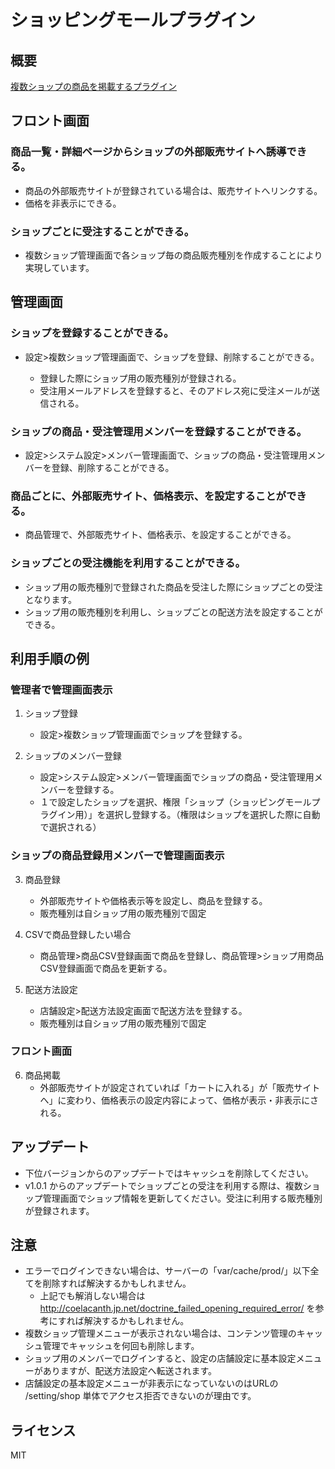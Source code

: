 # ショッピングモールプラグイン

## 概要
[複数ショップの商品を掲載するプラグイン](https://www.ec-cube.net/products/detail.php?product_id=2030)

## フロント画面
### 商品一覧・詳細ページからショップの外部販売サイトへ誘導できる。
- 商品の外部販売サイトが登録されている場合は、販売サイトへリンクする。
- 価格を非表示にできる。

### ショップごとに受注することができる。
- 複数ショップ管理画面で各ショップ毎の商品販売種別を作成することにより実現しています。

## 管理画面
### ショップを登録することができる。
- 設定>複数ショップ管理画面で、ショップを登録、削除することができる。

    - 登録した際にショップ用の販売種別が登録される。
    - 受注用メールアドレスを登録すると、そのアドレス宛に受注メールが送信される。

### ショップの商品・受注管理用メンバーを登録することができる。
- 設定>システム設定>メンバー管理画面で、ショップの商品・受注管理用メンバーを登録、削除することができる。

### 商品ごとに、外部販売サイト、価格表示、を設定することができる。
- 商品管理で、外部販売サイト、価格表示、を設定することができる。

### ショップごとの受注機能を利用することができる。
- ショップ用の販売種別で登録された商品を受注した際にショップごとの受注となります。
- ショップ用の販売種別を利用し、ショップごとの配送方法を設定することができる。

## 利用手順の例
### 管理者で管理画面表示
1. ショップ登録
    - 設定>複数ショップ管理画面でショップを登録する。

2. ショップのメンバー登録
    - 設定>システム設定>メンバー管理画面でショップの商品・受注管理用メンバーを登録する。
    - １で設定したショップを選択、権限「ショップ（ショッピングモールプラグイン用）」を選択し登録する。（権限はショップを選択した際に自動で選択される）

### ショップの商品登録用メンバーで管理画面表示
3. 商品登録
    - 外部販売サイトや価格表示等を設定し、商品を登録する。
    - 販売種別は自ショップ用の販売種別で固定

4. CSVで商品登録したい場合
    - 商品管理>商品CSV登録画面で商品を登録し、商品管理>ショップ用商品CSV登録画面で商品を更新する。

5. 配送方法設定
    - 店舗設定>配送方法設定画面で配送方法を登録する。
    - 販売種別は自ショップ用の販売種別で固定

### フロント画面
6. 商品掲載
    - 外部販売サイトが設定されていれば「カートに入れる」が「販売サイトへ」に変わり、価格表示の設定内容によって、価格が表示・非表示にされる。

## アップデート
- 下位バージョンからのアップデートではキャッシュを削除してください。
- v1.0.1 からのアップデートでショップごとの受注を利用する際は、複数ショップ管理画面でショップ情報を更新してください。受注に利用する販売種別が登録されます。

## 注意
- エラーでログインできない場合は、サーバーの「var/cache/prod/」以下全てを削除すれば解決するかもしれません。
    - 上記でも解消しない場合は http://coelacanth.jp.net/doctrine_failed_opening_required_error/ を参考にすれば解決するかもしれません。
- 複数ショップ管理メニューが表示されない場合は、コンテンツ管理のキャッシュ管理でキャッシュを何回も削除します。
- ショップ用のメンバーでログインすると、設定の店舗設定に基本設定メニューがありますが、配送方法設定へ転送されます。
- 店舗設定の基本設定メニューが非表示になっていないのはURLの /setting/shop 単体でアクセス拒否できないのが理由です。

## ライセンス

MIT
